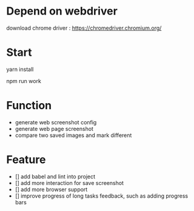 # Depend on webdriver

download chrome driver : https://chromedriver.chromium.org/

# Start

yarn install

npm run work

# Function

- generate web screenshot config
- generate web page screenshot
- compare two saved images and mark different

# Feature

- [] add babel and lint into project
- [] add more interaction for save screenshot
- [] add more browser support
- [] improve progress of long tasks feedback, such as adding progress bars
